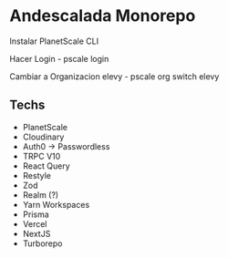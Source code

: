 # Andescalada Monorepo

Instalar PlanetScale CLI

Hacer Login - pscale login

Cambiar a Organizacion elevy - pscale org switch elevy

## Techs

- PlanetScale
- Cloudinary
- Auth0 -> Passwordless
- TRPC V10
- React Query
- Restyle 
- Zod 
- Realm (?)
- Yarn Workspaces
- Prisma
- Vercel
- NextJS
- Turborepo